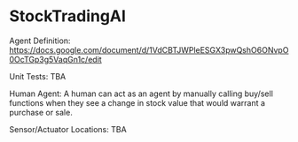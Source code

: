 # StockTradingAI

Agent Definition: https://docs.google.com/document/d/1VdCBTJWPleESGX3pwQshO6ONvpO0OcTGp3g5VaqGn1c/edit

Unit Tests: TBA

Human Agent: A human can act as an agent by manually calling buy/sell functions when they see a change in stock value that would warrant a purchase or sale.

Sensor/Actuator Locations: TBA
